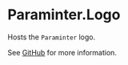 # Paraminter.Logo

Hosts the `Paraminter` logo.

See [GitHub](https://github.com/Paraminter/Paraminter.Logo) for more information.